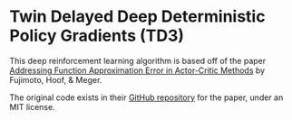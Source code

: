 # Twin Delayed Deep Deterministic Policy Gradients (TD3)

This deep reinforcement learning algorithm is based off of the paper [Addressing Function Approximation Error in Actor-Critic Methods](https://arxiv.org/pdf/1802.09477) by Fujimoto, Hoof, & Meger.

The original code exists in their [GitHub repository](https://github.com/sfujim/TD3/tree/master) for the paper, under an MIT license.